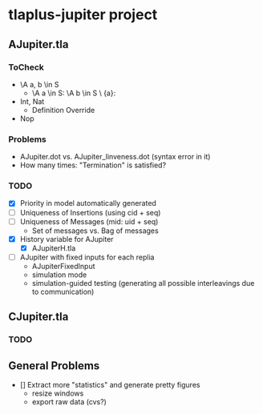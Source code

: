 # tlaplus-jupiter project

## AJupiter.tla

### ToCheck
- \A a, b \in S
  - \A a \in S: \A b \in S \ {a}:
- Int, Nat
  - Definition Override
- Nop

### Problems
- AJupiter.dot vs. AJupiter_linveness.dot (syntax error in it)
- How many times: "Termination" is satisfied?

### TODO
- [x] Priority in model automatically generated 
- [ ] Uniqueness of Insertions (using cid + seq)
- [ ] Uniqueness of Messages (mid: uid + seq)
  - Set of messages vs. Bag of messages
- [x] History variable for AJupiter
  - [x] AJupiterH.tla
- [ ] AJupiter with fixed inputs for each replia
  - AJupiterFixedInput
  - simulation mode
  - simulation-guided testing (generating all possible interleavings due to communication)

## CJupiter.tla

### TODO


## General Problems

- [] Extract more "statistics" and generate pretty figures
  - resize windows
  - export raw data (cvs?)
